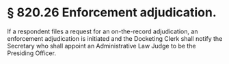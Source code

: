 # § 820.26   Enforcement adjudication.

If a respondent files a request for an on-the-record adjudication, an enforcement adjudication is initiated and the Docketing Clerk shall notify the Secretary who shall appoint an Administrative Law Judge to be the Presiding Officer. 




